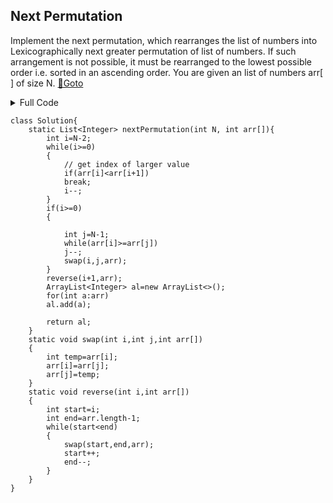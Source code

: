 ## Next Permutation
Implement the next permutation, which rearranges the list of numbers into Lexicographically next greater permutation of list of numbers. If such arrangement is not possible, it must be rearranged to the lowest possible order i.e. sorted in an ascending order. You are given an list of numbers arr[ ] of size N. [🔗Goto](https://practice.geeksforgeeks.org/problems/next-permutation5226/1/?page=1&difficulty[]=1&status[]=unsolved&company[]=Infosys&sortBy=submissions#) 

<details>
<summary>Full Code</summary>

```
import java.io.*;
import java.util.*;

class NextPermutation{
    public static void main(String args[])throws IOException
    {
        BufferedReader in = new BufferedReader(new InputStreamReader(System.in));
        int t = Integer.parseInt(in.readLine());
        while(t-- > 0){
            int N = Integer.parseInt(in.readLine());
            String a[] = in.readLine().trim().split("\\s+");
            int arr[] = new int[N];
            for(int i = 0;i < N;i++)
                arr[i] = Integer.parseInt(a[i]);
            
            Solution ob = new Solution();
            List<Integer> ans = new ArrayList<Integer>();
            ans = ob.nextPermutation(N, arr);
            StringBuilder out = new StringBuilder();
            for(int i = 0;i < N;i++)
                out.append(ans.get(i) + " ");
            System.out.println(out);
        }
    }
}
```
</details>

```
class Solution{
    static List<Integer> nextPermutation(int N, int arr[]){
        int i=N-2;
        while(i>=0)
        {
            // get index of larger value
            if(arr[i]<arr[i+1])
            break;
            i--;
        }
        if(i>=0)
        {
            
            int j=N-1;
            while(arr[i]>=arr[j])
            j--;
            swap(i,j,arr);
        }
        reverse(i+1,arr);
        ArrayList<Integer> al=new ArrayList<>();
        for(int a:arr)
        al.add(a);
        
        return al;
    }
    static void swap(int i,int j,int arr[])
    {
        int temp=arr[i];
        arr[i]=arr[j];
        arr[j]=temp;
    }
    static void reverse(int i,int arr[])
    {
        int start=i;
        int end=arr.length-1;
        while(start<end)
        {
            swap(start,end,arr);
            start++;
            end--;
        }
    }
}
```
